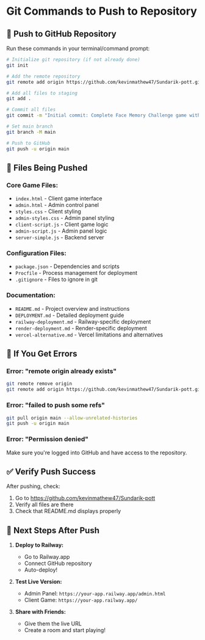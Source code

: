 # Git Commands to Push to Repository

## 🚀 Push to GitHub Repository

Run these commands in your terminal/command prompt:

```bash
# Initialize git repository (if not already done)
git init

# Add the remote repository
git remote add origin https://github.com/kevinmathew47/Sundarik-pott.git

# Add all files to staging
git add .

# Commit all files
git commit -m "Initial commit: Complete Face Memory Challenge game with admin panel"

# Set main branch
git branch -M main

# Push to GitHub
git push -u origin main
```

## 📁 Files Being Pushed

### Core Game Files:
- `index.html` - Client game interface
- `admin.html` - Admin control panel
- `styles.css` - Client styling
- `admin-styles.css` - Admin panel styling
- `client-script.js` - Client game logic
- `admin-script.js` - Admin panel logic
- `server-simple.js` - Backend server

### Configuration Files:
- `package.json` - Dependencies and scripts
- `Procfile` - Process management for deployment
- `.gitignore` - Files to ignore in git

### Documentation:
- `README.md` - Project overview and instructions
- `DEPLOYMENT.md` - Detailed deployment guide
- `railway-deployment.md` - Railway-specific deployment
- `render-deployment.md` - Render-specific deployment
- `vercel-alternative.md` - Vercel limitations and alternatives

## 🔧 If You Get Errors

### Error: "remote origin already exists"
```bash
git remote remove origin
git remote add origin https://github.com/kevinmathew47/Sundarik-pott.git
```

### Error: "failed to push some refs"
```bash
git pull origin main --allow-unrelated-histories
git push -u origin main
```

### Error: "Permission denied"
Make sure you're logged into GitHub and have access to the repository.

## ✅ Verify Push Success

After pushing, check:
1. Go to https://github.com/kevinmathew47/Sundarik-pott
2. Verify all files are there
3. Check that README.md displays properly

## 🚀 Next Steps After Push

1. **Deploy to Railway:**
   - Go to Railway.app
   - Connect GitHub repository
   - Auto-deploy!

2. **Test Live Version:**
   - Admin Panel: `https://your-app.railway.app/admin.html`
   - Client Game: `https://your-app.railway.app/`

3. **Share with Friends:**
   - Give them the live URL
   - Create a room and start playing!